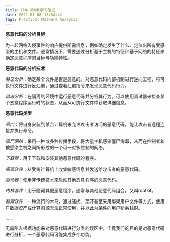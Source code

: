```yaml
---
title: PMA 第0章学习笔记
date: 2021-01-08 13:54:42
tags: Practical Malware Analysis
---
```


**恶意代码的分析目标**

为一起网络入侵事件的响应提供所需信息，例如确定发生了什么、定位出所有受感染的主机和文件。通常情况下，需要通过分析基于主机的特征和基于网络的特征来确定恶意程序的目标与功能特性。

**恶意代码的分析技术**

*静态分析*：确定某个文件是否是恶意的。对恶意代码内部机制进行逆向工程，将可执行文件进行反汇编，通过查看汇编指令来发现恶意代码行为。

*动态分析*：在隔离的环境中运行恶意代码并分析其行为。可以使用调试器来检查某个恶意程序运行时的状态，从而从可执行文件中获取详细信息。

**恶意代码类型**

*后门*：将自身安装到某台计算机来允许攻击者访问的恶意代码，能让攻击者远程连接并执行命令。

*僵尸网络*：采用一种或多种传播手段，将大量主机感染僵尸病毒，从而在控制者和被感染主机之间所形成的一个可一对多控制的网络。

*下载器*：用于下载和安装其他恶意代码的程序。

*间谍软件*：从受害计算机上收集敏感信息并发送给攻击者的恶意代码。

*启动器*：使用非传统技术来启动其他恶意程序的恶意代码。

*内核套件*：用于隐藏其他恶意程序，通常与其他恶意代码组合，又叫rootkit。

*勒索软件*：一种流行的木马，通过骚扰、恐吓甚至采用绑架用户文件等方式，使用户数据资产或计算资源无法正常使用，并以此为条件向用户勒索钱财。

……

无需陷入根据功能来对恶意代码进行分类的误区中，毕竟我们的目的是对恶意代码进行分析，一个恶意代码可能集成多个功能。









































